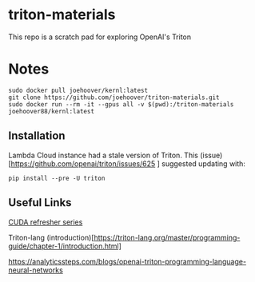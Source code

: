 # triton-materials
This repo is a scratch pad for exploring OpenAI's Triton

# Notes

```
sudo docker pull joehoover/kernl:latest
git clone https://github.com/joehoover/triton-materials.git
sudo docker run --rm -it --gpus all -v $(pwd):/triton-materials joehoover88/kernl:latest
```

## Installation

Lambda Cloud instance had a stale version of Triton. This (issue)[https://github.com/openai/triton/issues/625
] suggested updating with: 

```
pip install --pre -U triton
```

## Useful Links

[CUDA refresher series](https://developer.nvidia.com/blog/tag/cuda-refresher/)

Triton-lang (introduction)[https://triton-lang.org/master/programming-guide/chapter-1/introduction.html]

https://analyticssteps.com/blogs/openai-triton-programming-language-neural-networks